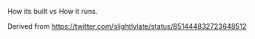 How its built vs How it runs.

Derived from https://twitter.com/slightlylate/status/851444832723648512
